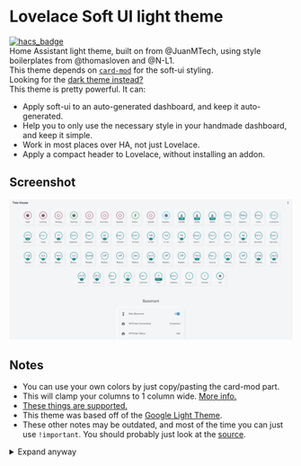 # Lovelace Soft UI light theme
[![hacs_badge](https://img.shields.io/badge/HACS-Default-orange.svg?style=for-the-badge)](https://github.com/custom-components/hacs)  
Home Assistant light theme, built on from @JuanMTech, using style boilerplates from @thomasloven and @N-L1.  
This theme depends on [`card-mod`](https://github.com/thomasloven/lovelace-card-mod) for the soft-ui styling.  
Looking for the [dark theme instead?](https://github.com/KTibow/lovelace-dark-soft-ui-theme/)  
This theme is pretty powerful. It can:
- Apply soft-ui to an auto-generated dashboard, and keep it auto-generated.
- Help you to only use the necessary style in your handmade dashboard, and keep it simple.
- Work in most places over HA, not just Lovelace.
- Apply a compact header to Lovelace, without installing an addon.
## Screenshot
[![Screenshot of it](lighttheme.png)](#)
## Notes
- You can use your own colors by just copy/pasting the card-mod part.
- This will clamp your columns to 1 column wide. [More info.](https://github.com/KTibow/lovelace-light-soft-ui-theme/issues/6#issuecomment-669204209)
- [These things are supported.](https://github.com/KTibow/lovelace-light-soft-ui-theme/issues/3)
- This theme was based off of the [Google Light Theme](https://github.com/JuanMTech/Home_Assistant_files/blob/b2ffbf2a3ffc05638b02f06d63e45618740ae281/themes/google_light_theme.yaml).
- These other notes may be outdated, and most of the time you can just use `!important`. You should probably just look at the [source](https://git.io/JJBsz).
<details><summary>Expand anyway</summary>

This theme can modify how you style cards. Here's some points:
- To add soft-ui to cameras, there's extra margin and border radius added to the images and label.
- All non-markdown cards will be given background. Make it transparent instead to undo.
- All non-markdown, non-custom-button-card, non-entities, non-custom-mod-card cards will be given 30px margin and a standard box shadow.
- The whole entity card will have no shadow, 30px margin vertically, and 20px margin horizontally.
- Every entity in the entities card will have 8px padding up/down, `display: block`, `95%` width, and margin `0 auto 0 5px`.
- All media control cards will have text color of `5F6267` and background color that matches.
- The actual entities in the entities card will have standard box shadow, border radius, and `12px` margin and `10px` padding.
- The header of the entities card will have no box shadow, and the name will use `100%` of the card width and be centered.
- The badge area will take up `90%` width max, centered horizontally, and with 8px vertical margin.
- All cards will be constrained vertically, with just 1 column and max width of `500px`. (Technically there's multiple columns, but we stack them vertically. Also panel mode won't be affected.)
- The badge will have `5px` border radius, `11px 8px` padding, `11px 12px` margin, `inline-block` display, and a standard thin box shadow.
- Badge color will be changed (I don't fully understand how it works)
- Descriptions will be clamped to one line, and font size will be `1em`.
- More info dialogs will cause the background to be blurred by `2.5px`, and make it slightly whited out. The dialog will have standard border radius, and a background of `rgba(255, 255, 255, 0.8)`, and the header will have the same background as the rest.
</details>
